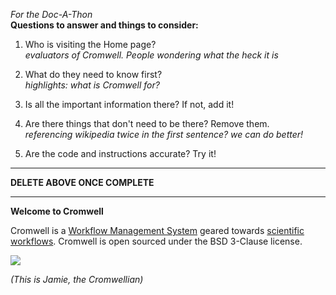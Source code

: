 _For the Doc-A-Thon_  
**Questions to answer and things to consider:**

1. Who is visiting the Home page?  
*evaluators of Cromwell. People wondering what the heck it is*
2. What do they need to know first?  
*highlights: what is Cromwell for?*
3. Is all the important information there? If not, add it!  

4. Are there things that don't need to be there? Remove them.  
*referencing wikipedia twice in the first sentence? we can do better!*
5. Are the code and instructions accurate? Try it!

---
 **DELETE ABOVE ONCE COMPLETE**

---



**Welcome to Cromwell**

Cromwell is a [Workflow Management System](https://en.wikipedia.org/wiki/Workflow_management_system) geared towards [scientific workflows](https://en.wikipedia.org/wiki/Scientific_workflow_system). Cromwell is open sourced under the BSD 3-Clause license.


![](https://us.v-cdn.net/5019796/uploads/FileUpload/63/29e34d502031fc9f0114aadb394337.png)

*(This is Jamie, the Cromwellian)*